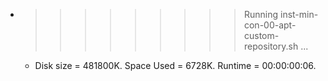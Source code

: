 * >>>>>>>>> Running inst-min-con-00-apt-custom-repository.sh ...
  * Disk size = 481800K. Space Used = 6728K. Runtime = 00:00:00:06.
